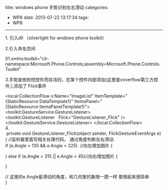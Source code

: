 title: windows phone 手势识别左右滑动
categories:
  - WP8
date: 2013-07-22 13:17:34
tags:
  - WP8
---

1\. 引入dll （silverlight for wndows phone toolkit）

2.引入命名空间
<div>01.xmlns:toolkit="clr-namespace:Microsoft.Phone.Controls;assembly=Microsoft.Phone.Controls.Toolkit"</div>
<div>

3.手势是依附控控件而存活的，在某个控件内部添加(这里是coverflow第三方控件,),添加了 Flick事件
<div>&lt;local:CollectionFlow x:Name="ImageList" ItemTemplate="{StaticResource DataTemplate1}" ItemsPanel="{StaticResource ItemsPanelTemplate1}"&gt;
&lt;toolkit:GestureService.GestureListener&gt;
&lt;toolkit:GestureListener   Flick="GestureListener_Flick" /&gt;
&lt;/toolkit:GestureService.GestureListener&gt;
&lt;/local:CollectionFlow&gt;</div>
4.
<div> private void GestureListener_Flick(object sender, FlickGestureEventArgs e)
{
//监听器里面写相关处理代码， 通过角度判断左右滑动.
if (e.Angle &gt; 135 &amp;&amp; e.Angle &lt; 225)  //向左增加图片
{

}
else if (e.Angle &gt; 315 || e.Angle &lt; 45)//向右增加图片
{

}</div>
<div>// 这里的e.Angle是滑动的角度，和几何里的象限一摸一样 使用起来很简单</div>
<div>}</div>
</div>